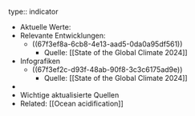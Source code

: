 type:: indicator

- Aktuelle Werte:
- Relevante Entwicklungen:
	- ((67f3ef8a-6cb8-4e13-aad5-0da0a95df561))
		- Quelle: [[State of the Global Climate 2024]]
- Infografiken
	- ((67f3ef2c-d93f-48ab-90f8-3c3c6175ad9e))
		- Quelle: [[State of the Global Climate 2024]]
-
- Wichtige aktualisierte Quellen
- Related: [[Ocean acidification]]